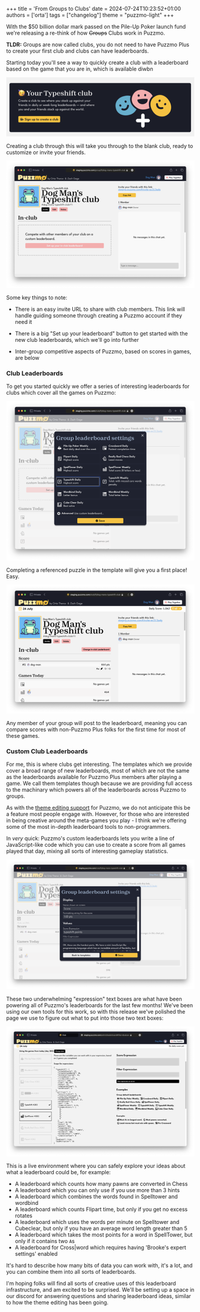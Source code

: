+++
title = 'From Groups to Clubs'
date = 2024-07-24T10:23:52+01:00
authors = ['orta']
tags = ["changelog"]
theme = "puzzmo-light"
+++

With the $50 billion dollar mark passed on the Pile-Up Poker launch fund we're releasing a re-think of how ~~Groups~~ Clubs work in Puzzmo.

**TLDR:** Groups are now called clubs, you do not need to have Puzzmo Plus to create your first club and clubs can have leaderboards.

Starting today you'll see a way to quickly create a club with a leaderboard based on the game that you are in, which is available diwbn

![A CTA to trigger creating a typeshift club](insta-club.png)

Creating a club through this will take you through to the blank club, ready to customize or invite your friends.

![An example of a freshly created club](blank-group.png)

Some key things to note:

- There is an easy invite URL to share with club members. This link will handle guiding someone through creating a Puzzmo account if they need it

- There is a big "Set up your leaderboard" button to get started with the new club leaderboards, which we'll go into further

- Inter-group competitive aspects of Puzzmo, based on scores in games, are below

### Club Leaderboards

To get you started quickly we offer a series of interesting leaderboards for clubs which cover all the games on Puzzmo:

![The list of templates](club-templates.png)

Completing a referenced puzzle in the template will give you a first place! Easy.

![alt text](won.png)

Any member of your group will post to the leaderboard, meaning you can compare scores with non-Puzzmo Plus folks for the first time for most of these games.

### Custom Club Leaderboards

For me, this is where clubs get interesting. The templates which we provide cover a broad range of new leaderboards, most of which are not the same as the leaderboards available for Puzzmo Plus members after playing a game. We call them templates though because we are providing full access to the machinary which powers all of the leaderboards across Puzzmo to groups.

As with the [theme editing support](https://blog.puzzmo.com/posts/2024/04/25/theme-editor/) for Puzzmo, we do not anticipate this be a feature most people engage with. However, for those who are interested in being creative around the meta-games you play - I think we're offering some of the most in-depth leaderboard tools to non-programmers.

In _very_ quick: Puzzmo's custom leaderboards lets you write a line of JavaScript-like code which you can use to create a score from all games played that day, mixing all sorts of interesting gameplay statistics.

![alt text](custom-leaderboards.png)

These two underwhelming "expression" text boxes are what have been powering all of Puzzmo's leaderboards for the last few months! We've been using our own tools for this work, so with this release we've polished the page we use to figure out what to put into those two text boxes:

![Example of the REPL](repl.png)

This is a live environment where you can safely explore your ideas about what a leaderboard could be, for example:

- A leaderboard which counts how many pawns are converted in Chess
- A leaderboard which you can only use if you use more than 3 hints
- A leaderboard which combines the words found in Spelltower and wordbind
- A leaderboard which counts Flipart time, but only if you get no excess rotates
- A leaderboard which uses the words per minute on Spelltower and Cubeclear, but only if you have an average word length greater than 5
- A leaderboard which takes the most points for a word in SpellTower, but only if it contains two `A`s
- A leaderboard for Cross|word which requires having 'Brooke's expert settings' enabled

It's hard to describe how many bits of data you can work with, it's a lot, and you can combine them into all sorts of leaderboards.

I'm hoping folks will find all sorts of creative uses of this leaderboard infrastructure, and am excited to be surprised. We'll be setting up a space in our discord for answering questions and sharing leaderboard ideas, similar to how the theme editing has been going.
